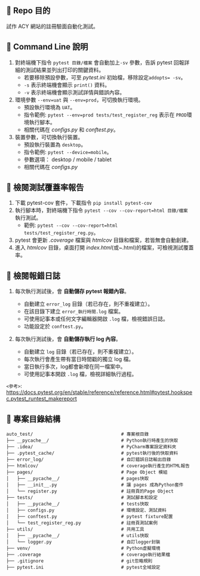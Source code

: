 ## 📍 Repo 目的

試作 ACY 網站的註冊驗面自動化測試。

## 📜 Command Line 說明

1. 對終端機下指令 `pytest 目錄/檔案` 會自動加上`-sv` 參數，告訴 pytest 回報詳細的測試結果並列出打印的關鍵資料。
   - 若要移除預設參數，可至 _pytest.ini_ 初始檔，移除設定`addopts= -sv`。
   - `-s` 表示終端機會顯示 `print()` 資料。
   - `-v` 表示終端機會顯示測試詳情與錯誤內容。
2. 環境參數 `--env=uat` 與 `--env=prod`，可切換執行環境。
   - 預設執行環境為 `UAT`。
   - 指令範例: `pytest --env=prod tests/test_register_reg` 表示在 `PROD`環境執行腳本。
   - 相關代碼在 _configs.py_ 和 _conftest.py_。
3. 裝置參數，可切換執行裝置。
   - 預設執行裝置為 `desktop`。
   - 指令範例: `pytest --device=mobile`。
   - 參數選項： desktop / mobile / tablet
   - 相關代碼在 _configs.py_

## 🔢 檢閱測試覆蓋率報告

1. 下載 pytest-cov 套件，下載指令 `pip install pytest-cov`
2. 執行腳本時，對終端機下指令 `pytest --cov --cov-report=html 目錄/檔案` 執行測試。
   - 範例: `pytest --cov --cov-report=html tests/test_register_reg.py`。
3. pytest 會更新 _.coverage_ 檔案與 _htmlcov_ 目錄和檔案，若皆無會自動創建。
4. 進入 _htmlcov_ 目錄，桌面打開 _index.html_(或~.html)的檔案，可檢視測試覆蓋率。

## 📖 檢閱報錯日誌

1. 每次執行測試後，會 **自動儲存 pytest 報錯內容**。
   - 自動建立 `error_log` 目錄（若已存在，則不重複建立）。
   - 在該目錄下建立 `error_執行時間.log` 檔案。
   - 可使用記事本或任何文字編輯器開啟 `.log` 檔，檢視錯誤日誌。
   - 功能設定於 `conftest.py`。

2. 每次執行測試後，會 **自動儲存執行 log 內容**。
   - 自動建立 `log` 目錄（若已存在，則不重複建立）。
   - 每次執行會產生帶有當日時間戳的獨立 log 檔。
   - 當日執行多次，log都會新增在同一檔案中。
   - 可使用記事本開啟 `.log` 檔，檢視詳細執行過程。


`<參考>`: https://docs.pytest.org/en/stable/reference/reference.html#pytest.hookspec.pytest_runtest_makereport

## 📁 專案目錄結構

```
auto_test/                                 # 專案根目錄
├── __pycache__/                           # Python執行時產生的快取
├── .idea/                                 # PyCharm專案設定資料夾
├── .pytest_cache/                         # pytest執行後的快取資料
├── error_log/                             # 自訂錯誤日誌輸出目錄
├── htmlcov/                               # coverage執行產生的HTML報告
├── pages/                                 # Page Object 模組
│   ├── __pycache__/                       # pages快取
│   ├── __init__.py                        # 讓 pages 成為Python套件
│   └── register.py                        # 註冊頁的Page Object
├── tests/                                 # 測試腳本和設定
│   ├── __pycache__/                       # tests快取
│   ├── configs.py                         # 環境設定、測試資料
│   ├── conftest.py                        # pytest fixture配置
│   └── test_register_reg.py               # 註冊頁測試案例
├── utils/                                 # 共用工具
│   ├── __pycache__/                       # utils快取
│   └── logger.py                          # 自訂logger封裝
├── venv/                                  # Python虛擬環境
├── .coverage                              # coverage執行結果檔
├── .gitignore                             # git忽略規則
├── pytest.ini                             # pytest全域設定

```
